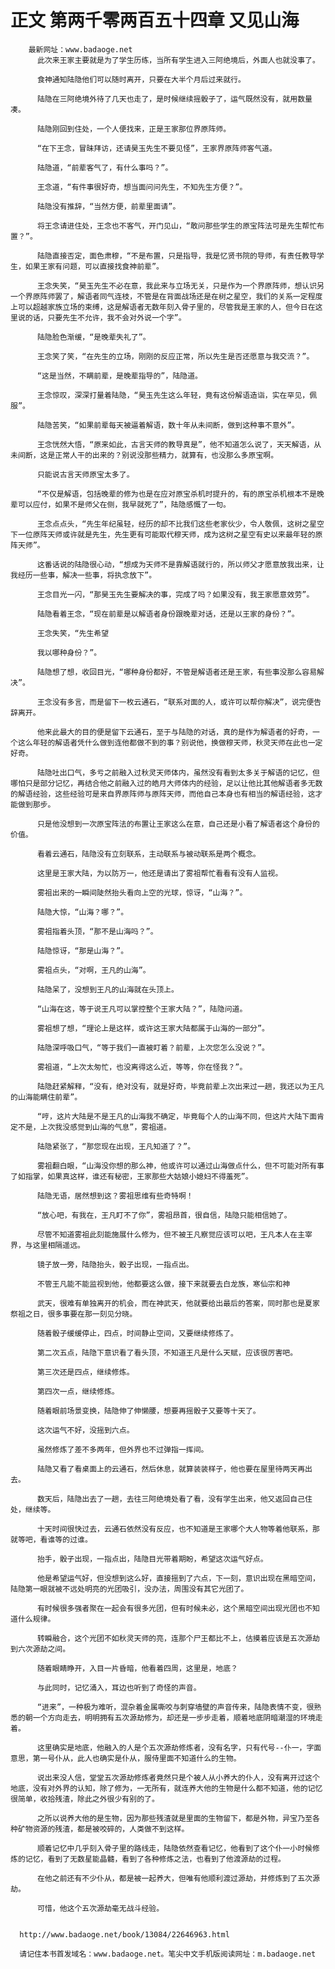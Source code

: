 # 正文 第两千零两百五十四章 又见山海
        最新网址：www.badaoge.net
          此次来王家主要就是为了学生历练，当所有学生进入三阿绝境后，外面人也就没事了。
      
          食神通知陆隐他们可以随时离开，只要在大半个月后过来就行。
      
          陆隐在三阿绝境外待了几天也走了，是时候继续摇骰子了，运气既然没有，就用数量凑。
      
          陆隐刚回到住处，一个人便找来，正是王家那位界原阵师。
      
          “在下王念，冒昧拜访，还请昊玉先生不要见怪”，王家界原阵师客气道。
      
          陆隐道，“前辈客气了，有什么事吗？”。
      
          王念道，“有件事很好奇，想当面问问先生，不知先生方便？”。
      
          陆隐没有推辞，“当然方便，前辈里面请”。
      
          将王念请进住处，王念也不客气，开门见山，“敢问那些学生的原宝阵法可是先生帮忙布置？”。
      
          陆隐直接否定，面色肃穆，“不是布置，只是指导，我是忆贤书院的导师，有责任教导学生，如果王家有问题，可以直接找食神前辈”。
      
          王念失笑，“昊玉先生不必在意，我此来与立场无关，只是作为一个界原阵师，想认识另一个界原阵师罢了，解语者同气连枝，不管是在背面战场还是在树之星空，我们的关系一定程度上可以超越家族立场的束缚，这是解语者无数年刻入骨子里的，尽管我是王家的人，但今日在这里说的话，只要先生不允许，我不会对外说一个字”。
      
          陆隐脸色渐缓，“是晚辈失礼了”。
      
          王念笑了笑，“在先生的立场，刚刚的反应正常，所以先生是否还愿意与我交流？”。
      
          “这是当然，不瞒前辈，是晚辈指导的”，陆隐道。
      
          王念惊叹，深深打量着陆隐，“昊玉先生这么年轻，竟有这份解语造诣，实在罕见，佩服”。
      
          陆隐苦笑，“如果前辈每天被逼着解语，数十年从未间断，做到这种事不意外”。
      
          王念恍然大悟，“原来如此，古言天师的教导真是”，他不知道怎么说了，天天解语，从未间断，这是正常人干的出来的？别说没那些精力，就算有，也没那么多原宝啊。
      
          只能说古言天师原宝太多了。
      
          “不仅是解语，包括晚辈的修为也是在应对原宝杀机时提升的，有的原宝杀机根本不是晚辈可以应付，如果不是师父在侧，我早就死了”，陆隐感慨了一句。
      
          王念点点头，“先生年纪虽轻，经历的却不比我们这些老家伙少，令人敬佩，这树之星空下一位原阵天师或许就是先生，先生更有可能取代穆天师，成为这树之星空有史以来最年轻的原阵天师”。
      
          这番话说的陆隐很心动，“想成为天师不是靠解语就行的，所以师父才愿意放我出来，让我经历一些事，解决一些事，将执念放下”。
      
          王念目光一闪，“那昊玉先生要解决的事，完成了吗？如果没有，我王家愿意效劳”。
      
          陆隐看着王念，“现在前辈是以解语者身份跟晚辈对话，还是以王家的身份？”。
      
          王念失笑，“先生希望
      
          我以哪种身份？”。
      
          陆隐想了想，收回目光，“哪种身份都好，不管是解语者还是王家，有些事没那么容易解决”。
      
          王念没有多言，而是留下一枚云通石，“联系对面的人，或许可以帮你解决”，说完便告辞离开。
      
          他来此最大的目的便是留下云通石，至于与陆隐的对话，真的是作为解语者的好奇，一个这么年轻的解语者凭什么做到连他都做不到的事？别说他，换做穆天师，秋灵天师在此也一定好奇。
      
          陆隐吐出口气，多亏之前融入过秋灵天师体内，虽然没有看到太多关于解语的记忆，但哪怕只是部分记忆，再结合他之前融入过的皓月大师体内的经验，足以让他比其他解语者多无数的解语经验，这些经验可是来自界原阵师与原阵天师，而他自己本身也有相当的解语经验，这才能做到那步。
      
          只是他没想到一次原宝阵法的布置让王家这么在意，自己还是小看了解语者这个身份的价值。
      
          看着云通石，陆隐没有立刻联系，主动联系与被动联系是两个概念。
      
          这里是王家大陆，为以防万一，他还是请出了雾祖帮忙看看有没有人监视。
      
          雾祖出来的一瞬间陡然抬头看向上空的光球，惊讶，“山海？”。
      
          陆隐大惊，“山海？哪？”。
      
          雾祖指着头顶，“那不是山海吗？”。
      
          陆隐惊讶，“那是山海？”。
      
          雾祖点头，“对啊，王凡的山海”。
      
          陆隐呆了，没想到王凡的山海就在头顶上。
      
          “山海在这，等于说王凡可以掌控整个王家大陆？”，陆隐问道。
      
          雾祖想了想，“理论上是这样，或许这王家大陆都属于山海的一部分”。
      
          陆隐深呼吸口气，“等于我们一直被盯着？前辈，上次您怎么没说？”。
      
          雾祖道，“上次太匆忙，也没离得这么近，等等，你在怪我？”。
      
          陆隐赶紧解释，“没有，绝对没有，就是好奇，毕竟前辈上次出来过一趟，我还以为王凡的山海能瞒住前辈”。
      
          “哼，这片大陆是不是王凡的山海我不确定，毕竟每个人的山海不同，但这片大陆下面肯定不是，上次我没感觉到山海的气息”，雾祖道。
      
          陆隐紧张了，“那您现在出现，王凡知道了？”。
      
          雾祖翻白眼，“山海没你想的那么神，他或许可以通过山海做点什么，但不可能对所有事了如指掌，如果真这样，谁还有秘密，王家那些大姑娘小媳妇不得羞死”。
      
          陆隐无语，居然想到这？雾祖思维有些奇特啊！
      
          “放心吧，有我在，王凡盯不了你”，雾祖昂首，很自信，陆隐只能相信她了。
      
          尽管不知道雾祖此刻能施展什么修为，但不被王凡察觉应该可以吧，王凡本人在主宰界，与这里相隔遥远。
      
          镜子放一旁，陆隐抬头，骰子出现，一指点出。
      
          不管王凡能不能监视到他，他都要这么做，接下来就要去白龙族，寒仙宗和神
      
          武天，很难有单独离开的机会，而在神武天，他就要给出最后的答案，同时那也是夏家祭祖之日，很多事要在那一刻见分晓。
      
          随着骰子缓缓停止，四点，时间静止空间，又要继续修炼了。
      
          第二次五点，陆隐下意识看了看头顶，不知道王凡是什么天赋，应该很厉害吧。
      
          第三次还是四点，继续修炼。
      
          第四次一点，继续修炼。
      
          随着眼前场景变换，陆隐伸了伸懒腰，想要再摇骰子又要等十天了。
      
          这次运气不好，没摇到六点。
      
          虽然修炼了差不多两年，但外界也不过弹指一挥间。
      
          陆隐又看了看桌面上的云通石，然后休息，就算装装样子，他也要在屋里待两天再出去。
      
          数天后，陆隐出去了一趟，去往三阿绝境处看了看，没有学生出来，他又返回自己住处，继续等。
      
          十天时间很快过去，云通石依然没有反应，也不知道是王家哪个大人物等着他联系，那就等吧，看谁等的过谁。
      
          抬手，骰子出现，一指点出，陆隐目光带着期盼，希望这次运气好点。
      
          他是希望运气好，但没想到这么好，直接摇到了六点，下一刻，意识出现在黑暗空间，陆隐第一眼就被不远处明亮的光团吸引，没办法，周围没有其它光团了。
      
          有时候很多强者聚在一起会有很多光团，但有时候未必，这个黑暗空间出现光团也不知道什么规律。
      
          转瞬融合，这个光团不如秋灵天师的亮，连那个尸王都比不上，估摸着应该是五次源劫到六次源劫之间。
      
          随着眼睛睁开，入目一片昏暗，他看着四周，这里是，地底？
      
          与此同时，记忆涌入，耳边也听到了奇怪的声音。
      
          “进来”，一种极为难听，混杂着金属嘶咬与刺穿墙壁的声音传来，陆隐表情不变，很熟悉的朝一个方向走去，明明拥有五次源劫修为，却还是一步步走着，顺着地底阴暗潮湿的环境走着。
      
          这里确实是地底，他融入的人是个五次源劫修炼者，没有名字，只有代号--仆一，字面意思，第一号仆从，此人也确实是仆从，服侍里面不知道什么的生物。
      
          说出来没人信，堂堂五次源劫修炼者竟然只是个被人从小养大的仆人，没有离开过这个地底，没有对外界的认知，除了修为，一无所有，就连养大他的生物是什么都不知道，他的记忆很简单，收拾残渣，除此之外很少有别的了。
      
          之所以说养大他的是生物，因为那些残渣就是里面的生物留下，都是外物，异宝乃至各种矿物资源的残渣，都是被咬碎的，人类做不到这样。
      
          顺着记忆中几乎刻入骨子里的路线走，陆隐依然查看记忆，他看到了这个仆一小时候修炼的记忆，看到了无数星能晶髓，看到了各种修炼之法，也看到了他渡源劫的过程。
      
          在他之前还有不少仆从，都是被一起养大，但唯有他顺利渡过源劫，并修炼到了五次源劫。
      
          可惜，他这个五次源劫毫无战斗经验。
      
      
      http://www.badaoge.net/book/13084/22646963.html
      
      请记住本书首发域名：www.badaoge.net。笔尖中文手机版阅读网址：m.badaoge.net